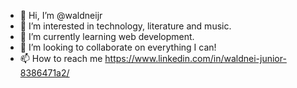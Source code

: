- 👋 Hi, I’m @waldneijr
- 👀 I’m interested in technology, literature and music.
- 🌱 I’m currently learning web development.
- 💞️ I’m looking to collaborate on everything I can!
- 📫 How to reach me https://www.linkedin.com/in/waldnei-junior-8386471a2/

<!---
waldneijr/waldneijr is a ✨ special ✨ repository because its `README.md` (this file) appears on your GitHub profile.
You can click the Preview link to take a look at your changes.
--->
